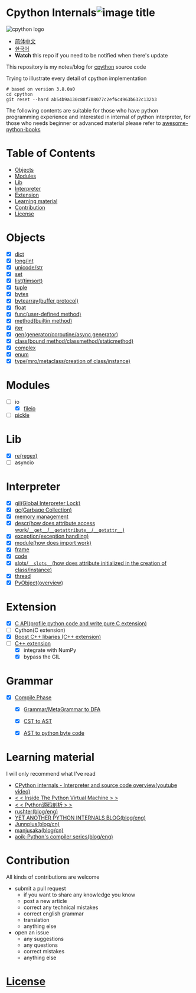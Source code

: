 # Cpython Internals![image title](http://www.zpoint.xyz:8080/count/tag.svg?url=github%2FCPython-Internals)

![cpython logo](https://docs.google.com/drawings/d/e/2PACX-1vQKKPvv9xI22zZcRtElIMx_-G22qYcLUvl-gbngubjf76dr80ZjsYQZCCKVqEvJnmBnwZyDXqG9GPlu/pub?w=300&h=200) 

* [简体中文](https://github.com/zpoint/CPython-Internals/blob/master/README_CN.md)
* [한국어](https://github.com/zpoint/CPython-Internals/blob/master/README_KR.md)
*  **Watch** this repo if you need to be notified when there's update

This repository is my notes/blog for [cpython](https://github.com/python/cpython) source code

Trying to illustrate every detail of cpython implementation

```shell script
# based on version 3.8.0a0
cd cpython
git reset --hard ab54b9a130c88f708077c2ef6c4963b632c132b3
```

The following contents are suitable for those who have python programming experience and interested in internal of python interpreter, for those who needs beginner or advanced material please refer to [awesome-python-books](https://github.com/Junnplus/awesome-python-books)

# Table of Contents

* [Objects](#Objects)
* [Modules](#Modules)
* [Lib](#Lib)
* [Interpreter](#Interpreter)
* [Extension](#Extension)
* [Learning material](#Learning-material)
* [Contribution](#Contribution)
* [License](#License)


# Objects
 - [x] [dict](https://github.com/zpoint/CPython-Internals/blob/master/BasicObject/dict/dict.md)
 - [x] [long/int](https://github.com/zpoint/CPython-Internals/blob/master/BasicObject/long/long.md)
 - [x] [unicode/str](https://github.com/zpoint/CPython-Internals/blob/master/BasicObject/str/str.md)
 - [x] [set](https://github.com/zpoint/CPython-Internals/blob/master/BasicObject/set/set.md)
 - [x] [list(timsort)](https://github.com/zpoint/CPython-Internals/blob/master/BasicObject/list/list.md)
 - [x] [tuple](https://github.com/zpoint/CPython-Internals/blob/master/BasicObject/tuple/tuple.md)
 - [x] [bytes](https://github.com/zpoint/CPython-Internals/blob/master/BasicObject/bytes/bytes.md)
 - [x] [bytearray(buffer protocol)](https://github.com/zpoint/CPython-Internals/blob/master/BasicObject/bytearray/bytearray.md)
 - [x] [float](https://github.com/zpoint/CPython-Internals/blob/master/BasicObject/float/float.md)
 - [x] [func(user-defined method)](https://github.com/zpoint/CPython-Internals/blob/master/BasicObject/func/func.md)
 - [x] [method(builtin method)](https://github.com/zpoint/CPython-Internals/blob/master/BasicObject/method/method.md)
 - [x] [iter](https://github.com/zpoint/CPython-Internals/blob/master/BasicObject/iter/iter.md)
 - [x] [gen(generator/coroutine/async generator)](https://github.com/zpoint/CPython-Internals/blob/master/BasicObject/gen/gen.md)
 - [x] [class(bound method/classmethod/staticmethod)](https://github.com/zpoint/CPython-Internals/blob/master/BasicObject/class/class.md)
 - [x] [complex](https://github.com/zpoint/CPython-Internals/blob/master/BasicObject/complex/complex.md)
 - [x] [enum](https://github.com/zpoint/CPython-Internals/blob/master/BasicObject/enum/enum.md)
 - [x] [type(mro/metaclass/creation of class/instance)](https://github.com/zpoint/CPython-Internals/blob/master/BasicObject/type/type.md)

# Modules

 - [ ] io
 	- [x] [fileio](https://github.com/zpoint/CPython-Internals/blob/master/Modules/io/fileio/fileio.md)
 - [ ] [pickle](https://github.com/zpoint/CPython-Internals/blob/master/Modules/pickle/pickle.md)

# Lib

 - [x] [re(regex)](https://github.com/zpoint/CPython-Internals/blob/master/Modules/re/re.md)
 - [ ] asyncio

# Interpreter

 - [x] [gil(Global Interpreter Lock)](https://github.com/zpoint/CPython-Internals/blob/master/Interpreter/gil/gil.md)
 - [x] [gc(Garbage Collection)](https://github.com/zpoint/CPython-Internals/blob/master/Interpreter/gc/gc.md)
 - [x] [memory management](https://github.com/zpoint/CPython-Internals/blob/master/Interpreter/memory_management/memory_management.md)
 - [x] [descr(how does attribute access work/`__get__`/`__getattribute__`/`__getattr__`)](https://github.com/zpoint/CPython-Internals/blob/master/Interpreter/descr/descr.md)
 - [x] [exception(exception handling)](https://github.com/zpoint/CPython-Internals/blob/master/Interpreter/exception/exception.md)
 - [x] [module(how does import work)](https://github.com/zpoint/CPython-Internals/blob/master/Interpreter/module/module.md)
 - [x] [frame](https://github.com/zpoint/CPython-Internals/blob/master/Interpreter/frame/frame.md)
 - [x] [code](https://github.com/zpoint/CPython-Internals/blob/master/Interpreter/code/code.md)
 - [x] [slots/`__slots__`(how does attribute initialized in the creation of class/instance)](https://github.com/zpoint/CPython-Internals/blob/master/Interpreter/slot/slot.md)
 - [x] [thread](https://github.com/zpoint/CPython-Internals/blob/master/Interpreter/thread/thread.md)
 - [x] [PyObject(overview)](https://github.com/zpoint/CPython-Internals/blob/master/Interpreter/pyobject/pyobject.md)

# Extension

 - [x] [C API(profile python code and write pure C extension)](https://github.com/zpoint/CPython-Internals/blob/master/Extension/C/c.md)
 - [ ] Cython(C extension)
 - [x] [Boost C++ libaries (C\+\+ extension)](https://github.com/zpoint/Boost-Python-Examples)
 - [ ] [C++ extension](https://github.com/zpoint/CPython-Internals/blob/master/Extension/CPP/cpp.md)
 	- [x] integrate with NumPy
 	- [x] bypass the GIL

# Grammar

 - [x] [Compile Phase](https://github.com/zpoint/CPython-Internals/blob/master/Interpreter/compile/compile.md)
    - [x] [Grammar/MetaGrammar to DFA](https://github.com/zpoint/CPython-Internals/blob/master/Interpreter/compile/compile.md)
    - [x] [CST to AST](https://github.com/zpoint/CPython-Internals/blob/master/Interpreter/compile2/compile.md)
    - [x] [AST to python byte code](https://github.com/zpoint/CPython-Internals/blob/master/Interpreter/compile3/compile.md)


# Learning material

I will only recommend what I've read

* [CPython internals - Interpreter and source code overview(youtube video)](https://www.youtube.com/watch?v=LhadeL7_EIU&list=PLzV58Zm8FuBL6OAv1Yu6AwXZrnsFbbR0S)
* [< < Inside The Python Virtual Machine > >](https://leanpub.com/insidethepythonvirtualmachine)
* [< < Python源码剖析 > >](https://book.douban.com/subject/3117898/)
* [rushter(blog/eng)](https://rushter.com/)
* [YET ANOTHER PYTHON INTERNALS BLOG(blog/eng)](https://pythoninternal.wordpress.com/)
* [Junnplus(blog/cn)](https://github.com/Junnplus/blog/issues)
* [manjusaka(blog/cn)](https://manjusaka.itscoder.com/)
* [aoik-Python's compiler series(blog/eng)](https://aoik.me/blog/posts/python-compiler-from-grammar-to-dfa)

# Contribution

All kinds of contributions are welcome

* submit a pull request
  *  if you want to share any knowledge you know
  * post a new article
  * correct any technical mistakes
  * correct english grammar
  * translation
  * anything else
* open an issue 
  * any suggestions
  * any questions
  * correct mistakes
  * anything else

# [License](https://creativecommons.org/licenses/by-nc-sa/4.0/)
